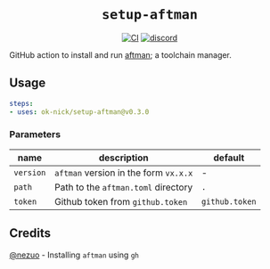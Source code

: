 <div align="center">
  <h1><code>setup-aftman</code></h1>
  <p>
    <a href="https://github.com/ok-nick/setup-aftman/actions?query=workflow%3ACI"><img src="https://github.com/ok-nick/setup-aftman/workflows/CI/badge.svg" alt="CI" /></a>
    <a href="https://discord.gg/w9Bc6xH7uC"><img src="https://img.shields.io/discord/834969350061424660?label=discord" alt="discord" /></a>
  </p>
</div>

GitHub action to install and run [aftman](https://github.com/LPGhatguy/aftman); a toolchain manager.

## Usage
```yaml
steps:
- uses: ok-nick/setup-aftman@v0.3.0
```

### Parameters
|name|description|default|
|---|---|---|
|`version`|`aftman` version in the form `vx.x.x`|-|
|`path`|Path to the `aftman.toml` directory|`.`|
|`token`|Github token from `github.token`|`github.token`|

## Credits
[@nezuo](https://github.com/nezuo) - Installing `aftman` using `gh`
